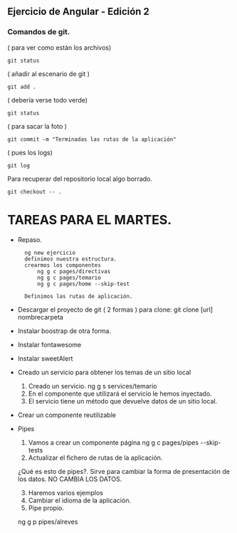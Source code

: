 

## Ejercicio de Angular - Edición 2

### Comandos de git.

( para ver como están los archivos)

``git status`` 

( añadir al escenario de git )

```git add .```  

( debería verse todo verde)

```git status ```

( para sacar la foto )

```git commit -m "Terminadas las rutas de la aplicación"``` 


( pues los logs)

```git log ```


Para recuperar del repositorio local algo borrado.

`git checkout -- .`


# TAREAS PARA EL MARTES.
- Repaso.

        ng new ejercicio
        definimos nuestra estructura.
        crearmos los componentes
            ng g c pages/directivas
            ng g c pages/temario
            ng g c pages/home --skip-test 
    
        Definimos las rutas de aplicación.

- Descargar el proyecto de git ( 2 formas )
    para clone: git clone [url] nombrecarpeta
- Instalar boostrap de otra forma.
- Instalar fontawesome
- Instalar sweetAlert
- Creado un servicio para obtener los temas de un sitio local
    1. Creado un servicio. ng g s services/temario
    2. En el componente que utilizará el servicio le hemos inyectado.
    3. El servicio tiene un método que devuelve datos de un sitio local.


- Crear un componente reutilizable

- Pipes
    1. Vamos a crear un componente página
    ng g c pages/pipes --skip-tests
    2. Actualizar el fichero de rutas de la aplicación.

    ¿Qué es esto de pipes?. Sirve para cambiar la forma de presentación de los datos. NO CAMBIA LOS DATOS.

    3. Haremos varios ejemplos
    4. Cambiar el idioma de la aplicación.
    5. Pipe propio.

    ng g p pipes/alreves
















